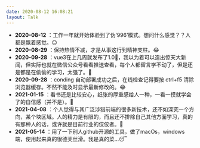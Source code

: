 ```yaml
---
date: 2020-08-12 16:08:21
layout: Talk
---
```

* **2020-08-12** ：工作一年就开始体验到了伪‘996’模式。想问什么感觉？？人都是飘着感觉。:neutral_face: 
* **2020-08-29** ：保持热情不减，才是从事这行到精神支柱。:joy:
* **2020-09-28** ：vue3在上几周就发布了1.0:hear_no_evil:，我以为着可以造出惊天大新闻，但实际也就在微信公众号看看推送查看，每个人都留言学不动了，但是还是都是在偷偷的学习，太强了。:hear_no_evil:
* **2020-09-28** ：conding 自动部署成功之后，在线检查记得要按 ctrl+f5 清除浏览器缓存。不然不能及时显示最新修改的。:joy:
* **2021-01-15** ：看书还是比较安心，纸张的厚重感给人一种，一看一摸就学会了的自信感（并不是）。:new_moon_with_face:
* **2021-04-08** ：个人觉得与其广泛涉猎前端的很多新技术，还不如深究一个方向，某个块区域。人的精力是有限的，而且还不排除自己其他方面学习，真的有那种人的话，或许就是目前行业的佼佼者。:book:
* **2021-05-14** ：用了一下别人github开源的工具，做了macOs，windows端，使用起来真的很德芙丝滑。我是真的菜...:sleeping: